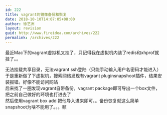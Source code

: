 ```yaml
---
id: 222
title: vagrant的镜像备份和恢复
date: 2018-10-10T14:07:05+08:00
author: 徐艺洲
layout: revision
guid: http://www.fireidea.com/archives/222
permalink: /archives/222
---
```

<div id="sina_keyword_ad_area2" class="articalContent   newfont_family">
  最近Mac下的vagrant虚拟机又挂了，只记得我在虚拟机内装了redis和xhprof就挂了。。</p> 
  
  <div>
    无法挂载共享目录，无法vagrant ssh登陆（只能手动输入用户名密码才能进入）
  </div>
  
  <div>
  </div>
  
  <div>
    于是重新做了下虚拟机，搜索网络发现有vagrant pluginsnapshoot插件，结果安装报错。好像不能访问网站
  </div>
  
  <div>
  </div>
  
  <div>
    后来找了一圈发现vagrant自带备份，vagrant package即可导出一个box文件，把之前自己做好的环境也打进去了
  </div>
  
  <div>
    然后使用vagrant box add 把他导入进来即可。。备份恢复就这么简单
  </div>
  
  <div>
  </div>
  
  <div>
    snapshoot为啥不能用了。。。额
  </div>